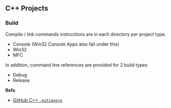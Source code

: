 ## C++ Projects

### Build
Compile / link commands instructions are in each directory per project type.
- Console (Win32 Console Apps also fall under this)
- Win32
- MFC

In addition, command line references are provided for 2 build types
- Debug
- Release

**Refs**  
- [GitHub C++ `.gitignore`](https://github.com/github/gitignore/blob/main/C%2B%2B.gitignore)